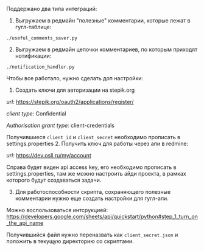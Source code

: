 Поддержано два типа интеграций:
1. Выгружаем в редмайн "полезные" комментарии, которые лежат в гугл-таблице:
```
./useful_comments_saver.py
```
2. Выгружаем в редмайн цепочки комментариев, по которым приходят нотификации:
```
./notification_handler.py
```

Чтобы все работало, нужно сделать доп настройки:
1. Создать ключи для авторизации на stepik.org

*url:* https://stepik.org/oauth2/applications/register/

*client type:* Confidential

*Authorisation grant type:* client-credentials

Получившиеся `client_id` и `client_secret` необходимо прописать в settings.properties
2. Получить ключ для работы через апи в redmine:

*url:* https://dev.osll.ru/my/account

Справа будет виден api access key, его необходимо прописать в settings.properties, там же можно настроить айди проекта, 
в рамках которого будут создаваться задачи.

3. Для работоспособности скрипта, сохраняющего полезные комментарии нужно еще создать настройки для гугл-апи. 

Можно воспользоваться интсрукцией: https://developers.google.com/sheets/api/quickstart/python#step_1_turn_on_the_api_name

Получившийся файл нужно переназвать как `client_secret.json` и положить в текущую директорию со скриптами.
